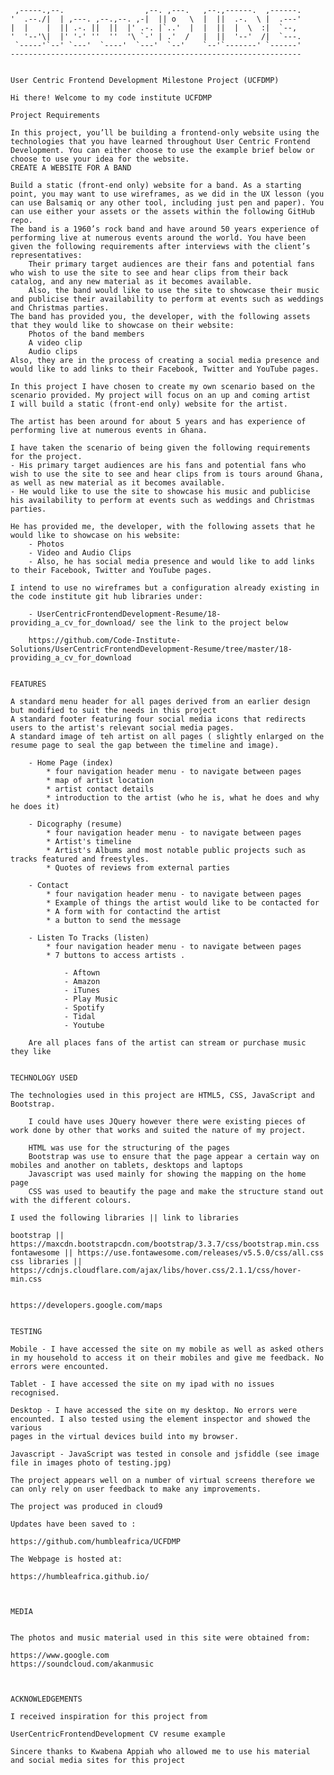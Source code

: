      ,-----.,--.                  ,--. ,---.   ,--.,------.  ,------.
    '  .--./|  | ,---. ,--.,--. ,-|  || o   \  |  ||  .-.  \ |  .---'
    |  |    |  || .-. ||  ||  |' .-. |`..'  |  |  ||  |  \  :|  `--, 
    '  '--'\|  |' '-' ''  ''  '\ `-' | .'  /   |  ||  '--'  /|  `---.
     `-----'`--' `---'  `----'  `---'  `--'    `--'`-------' `------'
    ----------------------------------------------------------------- 
   
   
    User Centric Frontend Development Milestone Project (UCFDMP)
    
    Hi there! Welcome to my code institute UCFDMP
    
    Project Requirements
    
    In this project, you’ll be building a frontend-only website using the technologies that you have learned throughout User Centric Frontend Development. You can either choose to use the example brief below or choose to use your idea for the website.
    CREATE A WEBSITE FOR A BAND

    Build a static (front-end only) website for a band. As a starting point, you may want to use wireframes, as we did in the UX lesson (you can use Balsamiq or any other tool, including just pen and paper). You can use either your assets or the assets within the following GitHub repo.
    The band is a 1960’s rock band and have around 50 years experience of performing live at numerous events around the world. You have been given the following requirements after interviews with the client’s representatives:
        Their primary target audiences are their fans and potential fans who wish to use the site to see and hear clips from their back catalog, and any new material as it becomes available.
        Also, the band would like to use the site to showcase their music and publicise their availability to perform at events such as weddings and Christmas parties.
    The band has provided you, the developer, with the following assets that they would like to showcase on their website:
        Photos of the band members
        A video clip
        Audio clips
    Also, they are in the process of creating a social media presence and would like to add links to their Facebook, Twitter and YouTube pages.
    
    In this project I have chosen to create my own scenario based on the scenario provided. My project will focus on an up and coming artist 
    I will build a static (front-end only) website for the artist.
    
    The artist has been around for about 5 years and has experience of performing live at numerous events in Ghana.
    
    I have taken the scenario of being given the following requirements for the project. 
    - His primary target audiences are his fans and potential fans who wish to use the site to see and hear clips from is tours around Ghana, 
    as well as new material as it becomes available.
    - He would like to use the site to showcase his music and publicise his availability to perform at events such as weddings and Christmas parties.
    
    He has provided me, the developer, with the following assets that he would like to showcase on his website:
        - Photos
        - Video and Audio Clips
        - Also, he has social media presence and would like to add links to their Facebook, Twitter and YouTube pages.
        
    I intend to use no wireframes but a configuration already existing in the code institute git hub libraries under:
    
        - UserCentricFrontendDevelopment-Resume/18-providing_a_cv_for_download/ see the link to the project below
        
        https://github.com/Code-Institute-Solutions/UserCentricFrontendDevelopment-Resume/tree/master/18-providing_a_cv_for_download
        
        
    FEATURES
    
    A standard menu header for all pages derived from an earlier design but modified to suit the needs in this project
    A standard footer featuring four social media icons that redirects users to the artist's relevant social media pages.
    A standard image of teh artist on all pages ( slightly enlarged on the resume page to seal the gap between the timeline and image).    
    
        - Home Page (index)
            * four navigation header menu - to navigate between pages
            * map of artist location 
            * artist contact details
            * introduction to the artist (who he is, what he does and why he does it)
            
        - Dicography (resume)
            * four navigation header menu - to navigate between pages
            * Artist's timeline
            * Artist's Albums and most notable public projects such as tracks featured and freestyles.
            * Quotes of reviews from external parties
        
        - Contact
            * four navigation header menu - to navigate between pages
            * Example of things the artist would like to be contacted for
            * A form with for contactind the artist
            * a button to send the message
            
        - Listen To Tracks (listen)
            * four navigation header menu - to navigate between pages
            * 7 buttons to access artists .
            
                - Aftown
                - Amazon
                - iTunes
                - Play Music
                - Spotify
                - Tidal
                - Youtube
            
        Are all places fans of the artist can stream or purchase music they like
        
        
    TECHNOLOGY USED
    
    The technologies used in this project are HTML5, CSS, JavaScript and Bootstrap.
        
        I could have uses JQuery however there were existing pieces of work done by other that works and suited the nature of my project.
        
        HTML was use for the structuring of the pages
        Bootstrap was use to ensure that the page appear a certain way on mobiles and another on tablets, desktops and laptops
        Javascript was used mainly for showing the mapping on the home page
        CSS was used to beautify the page and make the structure stand out with the different colours.
    
    I used the following libraries || link to libraries
    
    bootstrap || https://maxcdn.bootstrapcdn.com/bootstrap/3.3.7/css/bootstrap.min.css 
    fontawesome || https://use.fontawesome.com/releases/v5.5.0/css/all.css
    css libraries || https://cdnjs.cloudflare.com/ajax/libs/hover.css/2.1.1/css/hover-min.css
    
    
    https://developers.google.com/maps

    
    TESTING
    
    Mobile - I have accessed the site on my mobile as well as asked others in my household to access it on their mobiles and give me feedback. No errors were encounted.
    
    Tablet - I have accessed the site on my ipad with no issues recognised.
    
    Desktop - I have accessed the site on my desktop. No errors were encounted. I also tested using the element inspector and showed the various
    pages in the virtual devices build into my browser.
    
    Javascript - JavaScript was tested in console and jsfiddle (see image file in images photo of testing.jpg)
    
    The project appears well on a number of virtual screens therefore we can only rely on user feedback to make any improvements.
    
    The project was produced in cloud9 
    
    Updates have been saved to :
    
    https://github.com/humbleafrica/UCFDMP
    
    The Webpage is hosted at:
    
    https://humbleafrica.github.io/
    
    
    
    MEDIA
    

    The photos and music material used in this site were obtained from:
    
    https://www.google.com
    https://soundcloud.com/akanmusic
    
    
    
    ACKNOWLEDGEMENTS

    I received inspiration for this project from 
    
    UserCentricFrontendDevelopment CV resume example
    
    Sincere thanks to Kwabena Appiah who allowed me to use his material and social media sites for this project
    
    
